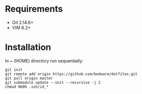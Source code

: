# Requirements
- Git 2.14.6+
- VIM 8.2+

# Installation
In ~ (HOME) directory run sequentially:
```
git init
git remote add origin https://github.com/bedware/dotfiles.git
git pull origin master
git submodule update --init --recursive -j 2
chmod 0600 .ssh/id_*
```
